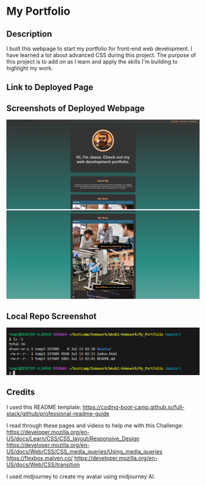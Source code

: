 # My Portfolio

## Description

I built this webpage to start my portfolio for front-end web development. I have learned a lot about advanced CSS during this project. The purpose of this project is to add on as I learn and apply the skills I'm building to highlight my work. 

## Link to Deployed Page



## Screenshots of Deployed Webpage

![Screenshot 1](/Assets/Screenshot_wepbage.png)
![Screenshot 2](/Assets/Screenshot_webpage2.png)


## Local Repo Screenshot

![Here's a link to a screen shot showing the location of my code source.](/Assets/local_repo.png)

## Credits

I used this README template: 
https://coding-boot-camp.github.io/full-stack/github/professional-readme-guide

I read through these pages and videos to help me with this Challenge: 
https://developer.mozilla.org/en-US/docs/Learn/CSS/CSS_layout/Responsive_Design
https://developer.mozilla.org/en-US/docs/Web/CSS/CSS_media_queries/Using_media_queries
https://flexbox.malven.co/
https://developer.mozilla.org/en-US/docs/Web/CSS/transition

I used midjourney to create my avatar using midjourney AI. 
